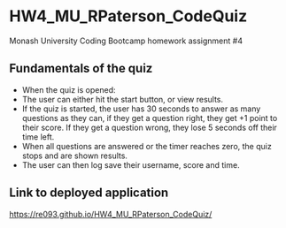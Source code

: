 # HW4_MU_RPaterson_CodeQuiz
Monash University Coding Bootcamp homework assignment #4

## Fundamentals of the quiz
- When the quiz is opened:
- The user can either hit the start button, or view results.
- If the quiz is started, the user has 30 seconds to answer as many questions as they can, if they get a question right, they get +1 point to their score. If they get a question wrong, they lose 5 seconds off their time left.
- When all questions are answered or the timer reaches zero, the quiz stops and are shown results. 
- The user can then log save their username, score and time. 

## Link to deployed application
https://re093.github.io/HW4_MU_RPaterson_CodeQuiz/
